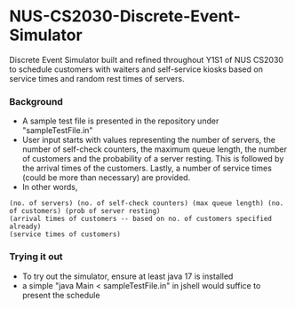 # NUS-CS2030-Discrete-Event-Simulator
Discrete Event Simulator built and refined throughout Y1S1 of NUS CS2030 to schedule customers with waiters and self-service kiosks based on service times and random rest times of servers.

### Background
- A sample test file is presented in the repository under "sampleTestFile.in"
- User input starts with values representing the number of servers, the number of self-check counters, the maximum queue length, the number of customers and the probability of a server resting. This is followed by the arrival times of the customers. Lastly, a number of service times (could be more than necessary) are provided.
- In other words, 
```
(no. of servers) (no. of self-check counters) (max queue length) (no. of customers) (prob of server resting)
(arrival times of customers -- based on no. of customers specified already)
(service times of customers)
```

### Trying it out
- To try out the simulator, ensure at least java 17 is installed
- a simple "java Main < sampleTestFile.in" in jshell would suffice to present the schedule
